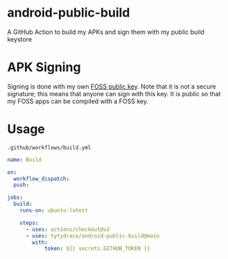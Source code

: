# android-public-build
A GitHub Action to build my APKs and sign them with my public build keystore

# APK Signing
Signing is done with my own [FOSS public key](https://github.com/tytydraco/public-keystore). Note that it is not a secure signature; this means that anyone can sign with this key. It is public so that my FOSS apps can be compiled with a FOSS key.

# Usage
`.github/workflows/build.yml`
```yml
name: Build

on:
  workflow_dispatch:
  push:

jobs:
  build:
    runs-on: ubuntu-latest

    steps:
      - uses: actions/checkout@v2
      - uses: tytydraco/android-public-build@main
        with:
            token: ${{ secrets.GITHUB_TOKEN }}
```
